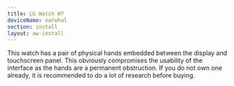 ```yaml
---
title: LG Watch W7
deviceName: narwhal
section: install
layout: aw-install
---
```

<div class="callout callout-warning">
    <p>This watch has a pair of physical hands embedded between the display and touchscreen panel. This obviously compromises the usability of the interface as the hands are a permanent obstruction. If you do not own one already, it is recommended to do a lot of research before buying.</p>
</div>
